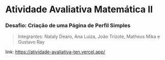 # Atividade Avaliativa Matemática II
### Desafio: Criação de uma Página de Perfil Simples

> Integrantes: Nataly Dearo, Ana Luiza, João Trizote, Matheus Mika e Gustavo Ray

link: https://atividade-avaliativa-ten.vercel.app/
